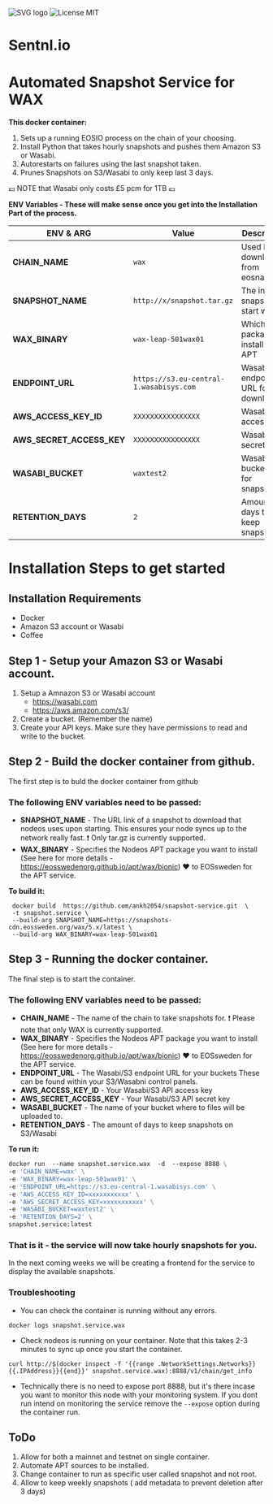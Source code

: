 
![SVG logo](https://www.sentnl.io/sentnl.svg)
          ![License MIT](https://img.shields.io/badge/license-MIT-blue.svg)

# Sentnl.io  








# Automated Snapshot Service for WAX

**This docker container:**

1. Sets up a running EOSIO process on the chain of your choosing.
2. Install Python that takes hourly snapshots and pushes them Amazon S3 or Wasabi.
3. Autorestarts on failures using the last snapshot taken.
4. Prunes Snapshots on S3/Wasabi to only keep last 3 days.

:pound: NOTE that Wasabi only costs £5 pcm for 1TB :pound:

**ENV Variables - These will make sense once you get into the Installation Part of the process.**

|ENV & ARG                 |Value                          |Description                                   |
|--------------------------|---------------------------------------|--------------------------------------|
|**CHAIN_NAME**            |`wax`                                  | Used in P2P download from eosnation  |
|**SNAPSHOT_NAME**         |`http://x/snapshot.tar.gz`             | The initial snapshot to start with   |
|**WAX_BINARY**            |`wax-leap-501wax01`                    | Which package to install from APT    |
|**ENDPOINT_URL**          |`https://s3.eu-central-1.wasabisys.com`| Wasabi/S3 endpoint URL for downloads |
|**AWS_ACCESS_KEY_ID**     |`XXXXXXXXXXXXXXXX`                     | Wasabi/S3 access key        		  |
|**AWS_SECRET_ACCESS_KEY** |`XXXXXXXXXXXXXXXX`                     | Wasabi/S3 secret key 				  |
|**WASABI_BUCKET**         |`waxtest2`                             | Wasabi/S3 bucketname for snapshots   |
|**RETENTION_DAYS**        |`2`                                    | Amount of days to keep snapshots     |



# Installation Steps to get started

## Installation Requirements

- Docker 
- Amazon S3 account or Wasabi
- Coffee

## Step 1 - Setup your Amazon S3 or Wasabi account.


1. Setup a Amnazon S3 or Wasabi account
	* https://wasabi.com
	* https://aws.amazon.com/s3/
2. Create a bucket. (Remember the name)
3. Create your API keys. Make sure they have permissions to read and write to the bucket.

## Step 2 - Build the docker container from github.

The first step is to buld the docker container from github 

### The following ENV variables need to be passed:

- **SNAPSHOT_NAME** - The URL link of a snapshot to download that nodeos uses upon starting. This ensures your node syncs up to the network really fast. :exclamation: Only tar.gz is currently supported.
- **WAX_BINARY** - Specifies the Nodeos APT package you want to install (See here for more details - https://eosswedenorg.github.io/apt/wax/bionic) :heart: to EOSsweden for the APT service. 

**To build it:**
     
	 docker build  https://github.com/ankh2054/snapshot-service.git  \
	 -t snapshot.service \
	 --build-arg SNAPSHOT_NAME=https://snapshots-cdn.eossweden.org/wax/5.x/latest \
	 --build-arg WAX_BINARY=wax-leap-501wax01



## Step 3 - Running the docker container.

The final step is to start the container. 

### The following ENV variables need to be passed:

- **CHAIN_NAME** - The name of the chain to take snapshots for. :exclamation: Please note that only WAX is currently supported.
- **WAX_BINARY** - Specifies the Nodeos APT package you want to install (See here for more details - https://eosswedenorg.github.io/apt/wax/bionic) :heart: to EOSsweden for the APT service. 
- **ENDPOINT_URL** - The Wasabi/S3 endpoint URL for your buckets These can be found within your S3/Wasabni control panels.
- **AWS_ACCESS_KEY_ID** - Your Wasabi/S3 API access key 
- **AWS_SECRET_ACCESS_KEY** - Your Wasabi/S3 API secret key 
- **WASABI_BUCKET** - The name of your bucket where to files will be uploaded to.
- **RETENTION_DAYS**  - The amount of days to keep snapshots on S3/Wasabi

**To run it:**

```Dockerfile
docker run  --name snapshot.service.wax  -d  --expose 8888 \
-e 'CHAIN_NAME=wax' \
-e 'WAX_BINARY=wax-leap-501wax01' \
-e 'ENDPOINT_URL=https://s3.eu-central-1.wasabisys.com' \
-e 'AWS_ACCESS_KEY_ID=xxxxxxxxxxx' \
-e 'AWS_SECRET_ACCESS_KEY=xxxxxxxxxxx' \
-e 'WASABI_BUCKET=waxtest2' \
-e 'RETENTION_DAYS=2' \
snapshot.service:latest
```

### That is it - the service will now take hourly snapshots for you.

In the next coming weeks we will be creating a frontend for the service to display the available snapshots.

### Troubleshooting 

* You can check the container is running without any errors. 

```docker logs snapshot.service.wax```


* Check nodeos is running on your container. Note that this takes 2-3 minutes to sync up once you start the container.

```curl http://$(docker inspect -f '{{range .NetworkSettings.Networks}}{{.IPAddress}}{{end}}' snapshot.service.wax):8888/v1/chain/get_info```

* Technically there is no need to expose port 8888, but it's there incase you want to monitor this node with your monitoring system. If you dont run intend on monitoring the service remove the `--expose` option during the container run. 

## ToDo

1. Allow for both a mainnet and testnet on single container.
2. Automate APT sources to be installed.
5. Change container to run as specific user called snapshot and not root.
6. Allow to keep weekly snapshots ( add metadata to prevent deletion after 3 days)